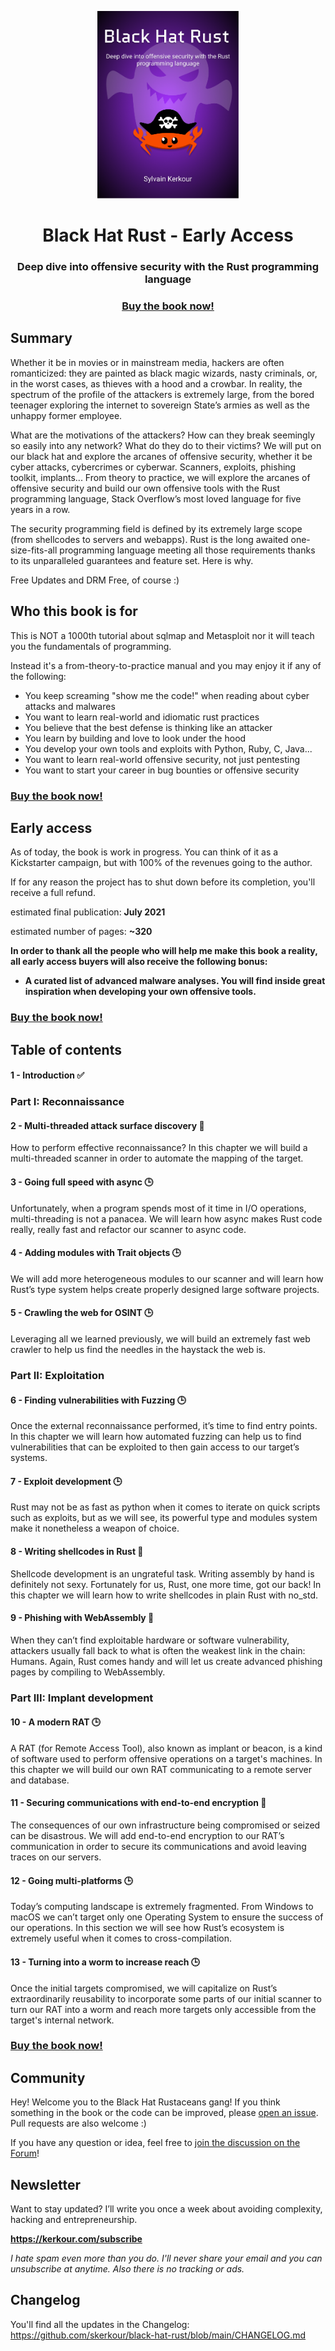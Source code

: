 <p align="center">
  <a href="https://academy.kerkour.com/black-hat-rust" target="_blank" rel="noopener"><img alt="Black Hat Rust logo" src="./black_hat_rust_cover.png" height="300" /></a>
  <h1 align="center">Black Hat Rust - Early Access</h1>
  <h3 align="center">Deep dive into offensive security with the Rust programming language</h3>
  <h3 align="center">
    <a href="https://academy.kerkour.com/black-hat-rust">Buy the book now!</a>
  </h3>
</p>


## Summary

Whether it be in movies or in mainstream media, hackers are often romanticized: they are painted as black magic wizards, nasty criminals, or, in the worst cases, as thieves with a hood and a crowbar.
In reality, the spectrum of the profile of the attackers is extremely large, from the bored teenager exploring the internet to sovereign State’s armies as well as the unhappy former employee.

What are the motivations of the attackers? How can they break seemingly so easily into any network? What do they do to their victims?
We will put on our black hat and explore the arcanes of offensive security, whether it be cyber attacks, cybercrimes or cyberwar.
Scanners, exploits, phishing toolkit, implants... From theory to practice, we will explore the arcanes of offensive security and build our own offensive tools with the Rust programming language, Stack Overflow’s most loved language for five years in a row.


The security programming field is defined by its extremely large scope (from shellcodes to servers and webapps). Rust is the long awaited one-size-fits-all programming language meeting all those requirements thanks to its unparalleled guarantees and feature set. Here is why.
<!-- 

Rust is turning a new page in the history of programming languages by providing unparalleled guarantees and features, whether it be for defensive or offensive security. I will venture to say that Rust is the long awaited one-size-fits-all programming language. Here is why. -->

Free Updates and DRM Free, of course :)

## Who this book is for

This is NOT a 1000th tutorial about sqlmap and Metasploit nor it will teach you the fundamentals of programming.
 
Instead it's a from-theory-to-practice manual and you may enjoy it if any of the following:
 
- You keep screaming "show me the code!" when reading about cyber attacks and malwares
- You want to learn real-world and idiomatic rust practices
- You believe that the best defense is thinking like an attacker
- You learn by building and love to look under the hood
- You develop your own tools and exploits with Python, Ruby, C, Java...
- You want to learn real-world offensive security, not just pentesting
- You want to start your career in bug bounties or offensive security

<h3>
  <a href="https://academy.kerkour.com/black-hat-rust">Buy the book now!</a>
</h3>

## Early access

As of today, the book is work in progress. You can think of it as a Kickstarter campaign, but with 100% of the revenues going to the author.

If for any reason the project has to shut down before its completion, you'll receive a full refund.

estimated final publication: **July 2021**

estimated number of pages: **~320**

**In order to thank all the people who will help me make this book a reality, all early access buyers will also receive the following bonus:**
* **A curated list of advanced malware analyses. You will find inside great inspiration when developing your own offensive tools.**


<h3>
  <a href="https://academy.kerkour.com/black-hat-rust">Buy the book now!</a>
</h3>


## Table of contents

#### 1 - Introduction <span title="available">✅</span>

### Part I: Reconnaissance

#### 2 - Multi-threaded attack surface discovery <span title="work in progress">🚧</span>
How to perform effective reconnaissance? In this chapter we will build a multi-threaded scanner in order to automate the mapping of the target.

#### 3 - Going full speed with async <span title="to do">🕒</span>
Unfortunately, when a program spends most of it time in I/O operations, multi-threading is not a panacea. We will learn how async makes Rust code really, really fast and refactor our scanner to async code.

#### 4 - Adding modules with Trait objects <span title="to do">🕒</span>
We will add more heterogeneous modules to our scanner and will learn how Rust’s type system helps create properly designed large software projects.

#### 5 - Crawling the web for OSINT <span title="to do">🕒</span>
Leveraging all we learned previously, we will build an extremely fast web crawler to help us find the needles in the haystack the web is.


### Part II: Exploitation

#### 6 - Finding vulnerabilities with Fuzzing <span title="to do">🕒</span>
Once the external reconnaissance performed, it’s time to find entry points. In this chapter we will learn how automated fuzzing can help us to find vulnerabilities that can be exploited to then gain access to our target’s systems.

#### 7 - Exploit development <span title="to do">🕒</span>
Rust may not be as fast as python when it comes to iterate on quick scripts such as exploits, but as we will see, its powerful type and modules system make it nonetheless a weapon of choice.

#### 8 - Writing shellcodes in Rust <span title="work in progress">🚧</span>
Shellcode development is an ungrateful task. Writing assembly by hand is definitely not sexy. Fortunately for us, Rust, one more time, got our back! In this chapter we will learn how to write shellcodes in plain Rust with no_std.

#### 9 - Phishing with WebAssembly <span title="work in progress">🚧</span>
When they can’t find exploitable hardware or software vulnerability, attackers usually fall back to what is often the weakest link in the chain: Humans.
Again, Rust comes handy and will let us create advanced phishing pages by compiling to WebAssembly.



### Part III: Implant development

#### 10 - A modern RAT <span title="to do">🕒</span>
A RAT (for Remote Access Tool), also known as implant or beacon, is a kind of software used to perform offensive operations on a target's machines. In this chapter we will build our own RAT communicating to a remote server and database.

#### 11 - Securing communications with end-to-end encryption <span title="work in progress">🚧</span>
The consequences of our own infrastructure being compromised or seized can be disastrous. We will add end-to-end encryption to our RAT’s communication in order to secure its communications and avoid leaving traces on our servers.

#### 12 - Going multi-platforms <span title="to do">🕒</span>
Today’s computing landscape is extremely fragmented. From Windows to macOS we can’t target only one Operating System to ensure the success of our operations. In this section we will see how Rust’s ecosystem is extremely useful when it comes to cross-compilation.

#### 13 - Turning into a worm to increase reach <span title="to do">🕒</span>
Once the initial targets compromised, we will capitalize on Rust’s extraordinarily reusability to incorporate some parts of our initial scanner to turn our RAT into a worm and reach more targets only accessible from the target's internal network.

<h3>
  <a href="https://academy.kerkour.com/black-hat-rust">Buy the book now!</a>
</h3>


## Community

Hey! Welcome you to the Black Hat Rustaceans gang! If you think something in the book or the code can be improved, please [open an issue](https://github.com/skerkour/black-hat-rust/issues). Pull requests are also welcome :)

If you have any question or idea, feel free to [join the discussion on the Forum](https://github.com/skerkour/black-hat-rust/discussions)!


## Newsletter

Want to stay updated? I’ll write you once a week about avoiding complexity, hacking and entrepreneurship. 

**https://kerkour.com/subscribe**

*I hate spam even more than you do. I'll never share your email and you can unsubscribe at anytime. Also there is no tracking or ads.*


## Changelog

You'll find all the updates in the Changelog: https://github.com/skerkour/black-hat-rust/blob/main/CHANGELOG.md